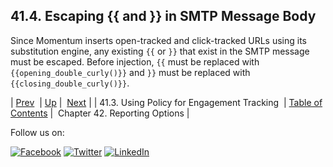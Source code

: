 ## 41.4. Escaping {{ and }} in SMTP Message Body

Since Momentum inserts open-tracked and click-tracked URLs using its substitution engine, any existing `{{` or `}}` that exist in the SMTP message must be escaped. Before injection, `{{` must be replaced with `{{opening_double_curly()}}` and `}}` must be replaced with `{{closing_double_curly()}}`.

| [Prev](engagement_tracking_smtp.policy.php)  | [Up](engagement_tracking_smtp.php) |  [Next](smtp_reporting_options.php) |
| 41.3. Using Policy for Engagement Tracking  | [Table of Contents](index.php) |  Chapter 42. Reporting Options |

Follow us on:

[![Facebook](https://support.messagesystems.com/images/icon-facebook.png)](http://www.facebook.com/messagesystems) [![Twitter](https://support.messagesystems.com/images/icon-twitter.png)](http://twitter.com/#!/MessageSystems) [![LinkedIn](https://support.messagesystems.com/images/icon-linkedin.png)](http://www.linkedin.com/company/message-systems)
